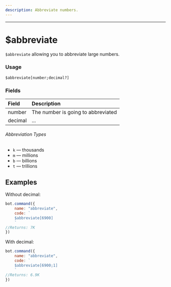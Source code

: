 ```yaml
---
description: Abbreviate numbers.
---
```


<hr>

# $abbreviate

`$abbreviate` allowing you to abbreviate large numbers.

### Usage
```
$abbreviate[number;decimal?]
```

### Fields
| Field | Description |
| :--- | :--- |
| number | The number is going to abbreviated |
| decimal | ... |

###### Abbreviation Types
* `k` — thousands
* `m` — millions
* `b` — billions
* `t` — trillions

## Examples
Without decimal:
```javascript
bot.command({
	name: "abbreviate",
	code: `
	$abbreviate[6900]
	`
//Returns: 7K
})
```

With decimal:
```javascript
bot.command({
	name: "abbreviate",
	code: `
	$abbreviate[6900;1]
	`
//Returns: 6.9K
})
```